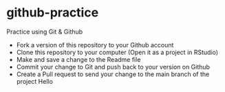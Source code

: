 # github-practice

Practice using Git &amp; Github

* Fork a version of this repository to your Github account
* Clone this repository to your computer (Open it as a project in RStudio)
* Make and save a change to the Readme file
* Commit your change to Git and push back to your version on Github
* Create a Pull request to send your change to the main branch of the project
Hello 